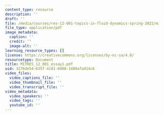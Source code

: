 ```yaml
---
content_type: resource
description: ''
draft: ''
file: /media/courses/res-12-001-topics-in-fluid-dynamics-spring-2022/mitres_12_001_essay1.pdf
file_type: application/pdf
image_metadata:
  caption: ''
  credit: ''
  image-alt: ''
learning_resource_types: []
license: https://creativecommons.org/licenses/by-nc-sa/4.0/
resourcetype: Document
title: MITRES_12_001_essay1.pdf
uid: 3276de54-635f-4c01-8d08-1480afad14c6
video_files:
  video_captions_file: ''
  video_thumbnail_file: ''
  video_transcript_file: ''
video_metadata:
  video_speakers: ''
  video_tags: ''
  youtube_id: ''
---
```

